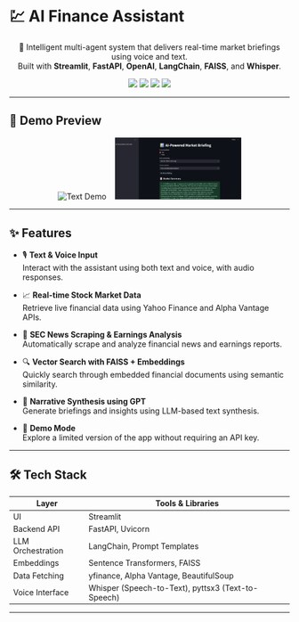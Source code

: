 # 💹 AI Finance Assistant

<p align="center">
  🤖 Intelligent multi-agent system that delivers real-time market briefings using voice and text.<br/>
  Built with <strong>Streamlit</strong>, <strong>FastAPI</strong>, <strong>OpenAI</strong>, <strong>LangChain</strong>, <strong>FAISS</strong>, and <strong>Whisper</strong>.
</p>

<p align="center">
  <img src="https://img.shields.io/badge/streamlit-live-ff4b4b?logo=streamlit" />
  <img src="https://img.shields.io/badge/python-3.10%2B-blue?logo=python" />
  <img src="https://img.shields.io/badge/license-MIT-green" />
  <img src="https://img.shields.io/badge/voice-enabled-purple" />
</p>

---

## 📸 Demo Preview

<p align="center">
  <img src="docs/demo_text.png" alt="Text Demo" width="45%" />
  &nbsp;&nbsp;
  <img src="docs/demo_voice.png" alt="Voice Demo" width="45%" />
</p>

---

## ✨ Features

- 🎙️ **Text & Voice Input**  
  Interact with the assistant using both text and voice, with audio responses.

- 📈 **Real-time Stock Market Data**  
  Retrieve live financial data using Yahoo Finance and Alpha Vantage APIs.

- 📰 **SEC News Scraping & Earnings Analysis**  
  Automatically scrape and analyze financial news and earnings reports.

- 🔍 **Vector Search with FAISS + Embeddings**  
  Quickly search through embedded financial documents using semantic similarity.

- 🧠 **Narrative Synthesis using GPT**  
  Generate briefings and insights using LLM-based text synthesis.

- 🧪 **Demo Mode**  
  Explore a limited version of the app without requiring an API key.

---

## 🛠️ Tech Stack

| Layer              | Tools & Libraries                          |
|--------------------|--------------------------------------------|
| UI                 | Streamlit                                  |
| Backend API        | FastAPI, Uvicorn                           |
| LLM Orchestration  | LangChain, Prompt Templates                |
| Embeddings         | Sentence Transformers, FAISS               |
| Data Fetching      | yfinance, Alpha Vantage, BeautifulSoup     |
| Voice Interface    | Whisper (Speech-to-Text), pyttsx3 (Text-to-Speech) |

---




 
